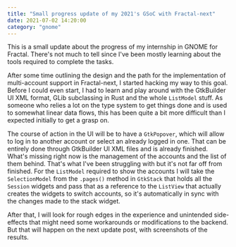 ```yaml
---
title: "Small progress update of my 2021's GSoC with Fractal-next"
date: 2021-07-02 14:20:00
category: "gnome"
---
```

This is a small update about the progress of my internship in GNOME for Fractal.
There's not much to tell since I've been mostly learning about the tools
required to complete the tasks.

After some time outlining the design and the path for the implementation of
multi-account support in Fractal-next, I started hacking my way to this goal.
Before I could even start, I had to learn and play around with the GtkBuilder UI
XML format, GLib subclassing in Rust and the whole `ListModel` stuff. As someone
who relies a lot on the type system to get things done and is used to somewhat
linear data flows, this has been quite a bit more difficult than I expected
initially to get a grasp on.

The course of action in the UI will be to have a `GtkPopover`, which will allow
to log in to another account or select an already logged in one. That can be
entirely done through GtkBuilder UI XML files and is already finished. What's
missing right now is the management of the accounts and the list of them behind.
That's what I've been struggling with but it's not far off from finished. For
the `ListModel` required to show the accounts I will take the `SelectionModel`
from the `.pages()` method in `GtkStack` that holds all the `Session` widgets
and pass that as a reference to the `ListView` that actually creates the widgets
to switch accounts, so it's automatically in sync with the changes made to the
stack widget.

After that, I will look for rough edges in the experience and unintended
side-effects that might need some workarounds or modifications to the backend.
But that will happen on the next update post, with screenshots of the results.
